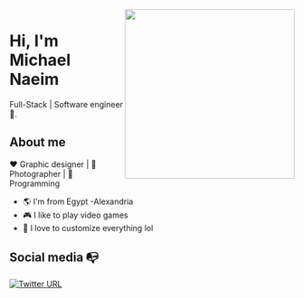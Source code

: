 <img align="right" width="300px" height="300px" src="michael.jpg">


# Hi, I'm Michael Naeim

Full-Stack | Software engineer :robot:.

## About me 

:heart: Graphic designer | :black_heart: Photographer | :blue_heart: Programming

- :earth_americas: I'm from Egypt -Alexandria
- :video_game: I like to play video games
- :gem: I love to customize everything lol


## Social media :mailbox_with_no_mail:

[![Twitter URL](https://img.shields.io/twitter/url?color=%230072b1&label=connect&logo=linkedin&logoColor=%230072b1&style=flat-square&url=https%3A%2F%2Fwww.linkedin.com%2Fin%2Falejandro-ramirez-ciceros%2F)](https://www.linkedin.com/in/michael-naeim-746870205/)
